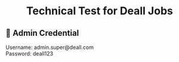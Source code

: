 <div align="center">
<h1>Technical Test for Deall Jobs</h1>
  <!-- <p align="center">
    <a href="https://app.swaggerhub.com/apis-docs/9tw/Bengcall/1.0.0#/"><strong>| Open API Documentation |</strong></a><br><br>
  </p> -->
</div>

## 📑 Admin Credential

<p align="justify">
Username:   admin.super@deall.com<br>
Password:   deall123</p>